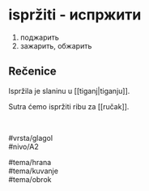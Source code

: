# ispržiti - испржити

1. поджарить  
2. зажарить, обжарить

## Rečenice

Ispržila je slaninu u [[tiganj|tiganju]].

Sutra ćemo ispržiti ribu za [[ručak]].

<br>

#vrsta/glagol  
#nivo/A2  

#tema/hrana  
#tema/kuvanje  
#tema/obrok
